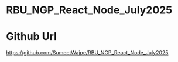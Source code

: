 # RBU_NGP_React_Node_July2025

# Github Url

https://github.com/SumeetWajpe/RBU_NGP_React_Node_July2025

